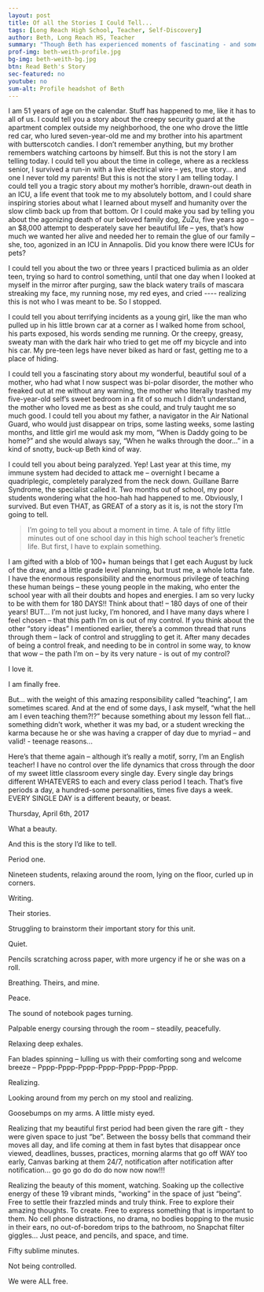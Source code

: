```yaml
---
layout: post
title: Of all the Stories I Could Tell...
tags: [Long Reach High School, Teacher, Self-Discovery] 
author: Beth, Long Reach HS, Teacher
summary: "Though Beth has experienced moments of fascinating - and sometimes downright scary - stories, the one she tells is of a &#8220;blob&#8221; of high school freshmen."
prof-img: beth-weith-profile.jpg
bg-img: beth-weith-bg.jpg
btn: Read Beth's Story
sec-featured: no
youtube: no
sum-alt: Profile headshot of Beth
---
```


<p>I am 51 years of age on the calendar. Stuff has happened to me, like it has to all of us. I could tell you a story about the creepy security guard at the apartment complex outside my neighborhood, the one who drove the little red car, who lured seven-year-old me and my brother into his apartment with butterscotch candies. I don’t remember anything, but my brother remembers watching cartoons by himself. But this is not the story I am telling today. I could tell you about the time in college, where as a reckless senior, I survived a run-in with a live electrical wire – yes, true story... and one I never told my parents! But this is not the story I am telling today. I could tell you a tragic story about my mother’s horrible, drawn-out death in an ICU, a life event that took me to my absolutely bottom, and I could share inspiring stories about what I learned about myself and humanity over the slow climb back up from that bottom. Or I could make you sad by telling you about the agonizing death of our beloved family dog, ZuZu, five years ago – an $8,000 attempt to desperately save her beautiful life – yes, that’s how much we wanted her alive and needed her to remain the glue of our family – she, too, agonized in an ICU in Annapolis. Did you know there were ICUs for pets? </p>

<p>I could tell you about the two or three years I practiced bulimia as an older teen, trying so hard to control something, until that one day when I looked at myself in the mirror after purging, saw the black watery trails of mascara streaking my face, my running nose, my red eyes, and cried ---- realizing this is not who I was meant to be. So I stopped. </p>

<p>I could tell you about terrifying incidents as a young girl, like the man who pulled up in his little brown car at a corner as I walked home from school, his parts exposed, his words sending me running. Or the creepy, greasy, sweaty man with the dark hair who tried to get me off my bicycle and into his car. My pre-teen legs have never biked as hard or fast, getting me to a place of hiding. </p>

<p>I could tell you a fascinating story about my wonderful, beautiful soul of a mother, who had what I now suspect was bi-polar disorder, the mother who freaked out at me without any warning, the mother who literally trashed my five-year-old self’s sweet bedroom in a fit of so much I didn’t understand, the mother who loved me as best as she could, and truly taught me so much good. I could tell you about my father, a navigator in the Air National Guard, who would just disappear on trips, some lasting weeks, some lasting months, and little girl me would ask my mom, “When is Daddy going to be home?” and she would always say, “When he walks through the door...” in a kind of snotty, buck-up Beth kind of way. </p>

<p>I could tell you about being paralyzed. Yep! Last year at this time, my immune system had decided to attack me – overnight I became a quadriplegic, completely paralyzed from the neck down. Guillane Barre Syndrome, the specialist called it. Two months out of school, my poor students wondering what the hoo-hah had happened to me. Obviously, I survived. But even THAT, as GREAT of a story as it is, is not the story I’m going to tell.</p>

>I’m going to tell you about a moment in time. A tale of fifty little minutes out of one school day in this high school teacher’s frenetic life. But first, I have to explain something.

<p>I am gifted with a blob of 100+ human beings that I get each August by luck of the draw, and a little grade level planning, but trust me, a whole lotta fate. I have the enormous responsibility and the enormous privilege of teaching these human beings – these young people in the making, who enter the school year with all their doubts and hopes and energies. I am so very lucky to be with them for 180 DAYS!! Think about that! – 180 days of one of their years! BUT... I’m not just lucky, I’m honored, and I have many days where I feel chosen – that this path I’m on is out of my control. If you think about the other “story ideas” I mentioned earlier, there’s a common thread that runs through them – lack of control and struggling to get it. After many decades of being a control freak, and needing to be in control in some way, to know that wow – the path I’m on – by its very nature - is out of my control? </p>

<p>I love it. </p>

<p>I am finally free.</p>

<p>But... with the weight of this amazing responsibility called “teaching”, I am sometimes scared. And at the end of some days, I ask myself, “what the hell am I even teaching them?!?” because something about my lesson fell flat... something didn’t work, whether it was my bad, or a student wrecking the karma because he or she was having a crapper of day due to myriad – and valid! - teenage reasons... </p>

<p>Here’s that theme again – although it’s really a motif, sorry, I’m an English teacher! I have no control over the life dynamics that cross through the door of my sweet little classroom every single day. Every single day brings different WHATEVERS to each and every class period I teach. That’s five periods a day, a hundred-some personalities, times five days a week. EVERY SINGLE DAY is a different beauty, or beast. </p>

<p>Thursday, April 6th, 2017 </p>

<p>What a beauty. </p>

<p>And this is the story I’d like to tell.</p>

<p>Period one.</p>

<p>Nineteen students, relaxing around the room, lying on the floor, curled up in corners.</p>

<p>Writing. </p>

<p>Their stories.</p>

<p>Struggling to brainstorm their important story for this unit.</p>

<p>Quiet.</p>

<p>Pencils scratching across paper, with more urgency if he or she was on a roll.</p>

<p>Breathing. Theirs, and mine.</p>

<p>Peace.</p>

<p>The sound of notebook pages turning.</p>

<p>Palpable energy coursing through the room – steadily, peacefully.</p>

<p>Relaxing deep exhales.</p>

<p>Fan blades spinning – lulling us with their comforting song and welcome breeze – Pppp-Pppp-Pppp-Pppp-Pppp-Pppp-Pppp.</p>

<p>Realizing. </p>

<p>Looking around from my perch on my stool and realizing.</p>

<p>Goosebumps on my arms. A little misty eyed. </p>

<p>Realizing that my beautiful first period had been given the rare gift - they were given space to just “be”. Between the bossy bells that command their moves all day, and life coming at them in fast bytes that disappear once viewed, deadlines, busses, practices, morning alarms that go off WAY too early, Canvas barking at them 24/7, notification after notification after notification... go go go do do do now now now!!!</p>

<p>Realizing the beauty of this moment, watching. Soaking up the collective energy of these 19 vibrant minds, “working” in the space of just “being”. Free to settle their frazzled minds and truly think. Free to explore their amazing thoughts. To create. Free to express something that is important to them. No cell phone distractions, no drama, no bodies bopping to the music in their ears, no out-of-boredom trips to the bathroom, no Snapchat filter giggles... Just peace, and pencils, and space, and time. </p>

<p>Fifty sublime minutes. </p>

<p>Not being controlled. </p>

<p>We were ALL free. </p>
